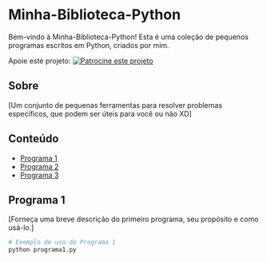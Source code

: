 # Minha-Biblioteca-Python

Bem-vindo à Minha-Biblioteca-Python! Esta é uma coleção de pequenos programas escritos em Python, criados por mim.

Apoie este projeto: [![Patrocine este projeto](https://img.shields.io/badge/-Sponsor-fafbfc?logo=GitHub%20Sponsors)](https://github.com/sponsors/BrunoBenvenutti)

## Sobre

[Um conjunto de pequenas ferramentas para resolver problemas específicos, que podem ser úteis para você ou não XD]

## Conteúdo

- [Programa 1](#programa-1)
- [Programa 2](#programa-2)
- [Programa 3](#programa-3)

## Programa 1

[Forneça uma breve descrição do primeiro programa, seu propósito e como usá-lo.]

```python
# Exemplo de uso do Programa 1
python programa1.py
